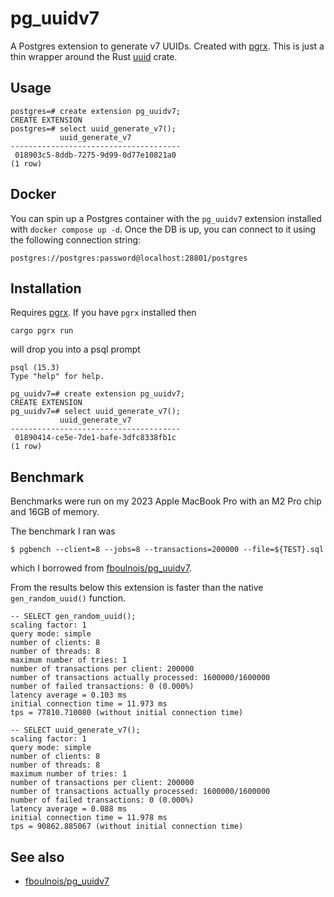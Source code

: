 # pg_uuidv7

A Postgres extension to generate v7 UUIDs. Created with
[pgrx](https://github.com/tcdi/pgrx). This is just a thin wrapper around the
Rust [uuid](https://docs.rs/uuid/latest/uuid/) crate.

## Usage

```
postgres=# create extension pg_uuidv7;
CREATE EXTENSION
postgres=# select uuid_generate_v7();
           uuid_generate_v7           
--------------------------------------
 018903c5-8ddb-7275-9d99-0d77e10821a0
(1 row)
```

## Docker

You can spin up a Postgres container with the `pg_uuidv7` extension installed
with `docker compose up -d`. Once the DB is up, you can connect to it using the
following connection string:

```
postgres://postgres:password@localhost:28801/postgres
```

## Installation

Requires [pgrx](https://github.com/tcdi/pgrx). If you have `pgrx` installed then

```
cargo pgrx run
```

will drop you into a psql prompt

```
psql (15.3)
Type "help" for help.

pg_uuidv7=# create extension pg_uuidv7;
CREATE EXTENSION
pg_uuidv7=# select uuid_generate_v7();
           uuid_generate_v7           
--------------------------------------
 01890414-ce5e-7de1-bafe-3dfc8338fb1c
(1 row)
```

## Benchmark

Benchmarks were run on my 2023 Apple MacBook Pro with an M2 Pro chip and 16GB of
memory.

The benchmark I ran was

```
$ pgbench --client=8 --jobs=8 --transactions=200000 --file=${TEST}.sql
```

which I borrowed from
[fboulnois/pg_uuidv7](https://github.com/fboulnois/pg_uuidv7/blob/main/BENCHMARKS.md).

From the results below this extension is faster than the native
`gen_random_uuid()` function.

```
-- SELECT gen_random_uuid();
scaling factor: 1
query mode: simple
number of clients: 8
number of threads: 8
maximum number of tries: 1
number of transactions per client: 200000
number of transactions actually processed: 1600000/1600000
number of failed transactions: 0 (0.000%)
latency average = 0.103 ms
initial connection time = 11.973 ms
tps = 77810.710080 (without initial connection time)
```

```
-- SELECT uuid_generate_v7();
scaling factor: 1
query mode: simple
number of clients: 8
number of threads: 8
maximum number of tries: 1
number of transactions per client: 200000
number of transactions actually processed: 1600000/1600000
number of failed transactions: 0 (0.000%)
latency average = 0.088 ms
initial connection time = 11.978 ms
tps = 90862.885067 (without initial connection time)
```

## See also

- [fboulnois/pg_uuidv7](https://github.com/fboulnois/pg_uuidv7)
